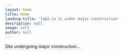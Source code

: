 ```yaml
---
layout: home
title: Home
landing-title: 'lqb2.co is under major construction'
description: null
image: null
author: null
---
```


Site undergoing major construction... 
